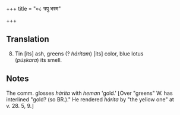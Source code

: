 +++
title = "०८ त्रपु भस्म"

+++
## Translation
8. Tin \[its\] ash, greens (? *háritam*) \[its\] color, blue lotus  
(*púṣkara*) its smell.

## Notes
The comm. glosses *hárita* with *heman* 'gold.' ⌊Over "greens" W. has  
interlined "gold? (so BR.)." He rendered *hárita* by "the yellow one" at  
v. 28. 5, 9.⌋
